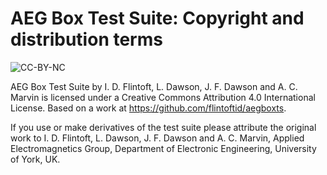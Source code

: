 # AEG Box Test Suite: Copyright and distribution terms

![](https://i.creativecommons.org/l/by/4.0/88x31.png "CC-BY-NC")

AEG Box Test Suite by I. D. Flintoft, L. Dawson, J. F. Dawson and A. C. Marvin is 
licensed under a Creative Commons Attribution 4.0 International License.
Based on a work at https://github.com/flintoftid/aegboxts.

If you use or make derivatives of the test suite please attribute the original
work to I. D. Flintoft, L. Dawson, J. F. Dawson and A. C. Marvin, Applied
Electromagnetics Group, Department of Electronic Engineering, University of York, UK.

